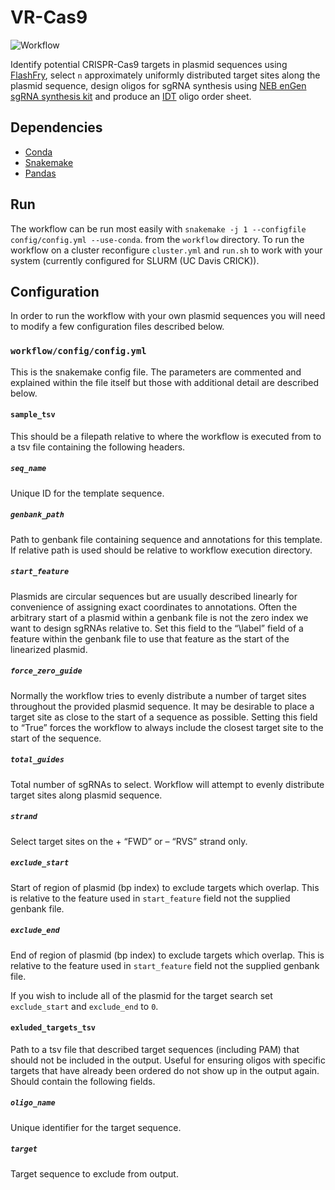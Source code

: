 # VR-Cas9

![Workflow](https://github.com/EthanHolleman/VR-Cas9/actions/workflows/main.yml/badge.svg)

Identify potential CRISPR-Cas9 targets in plasmid sequences using [FlashFry](https://bmcbiol.biomedcentral.com/articles/10.1186/s12915-018-0545-0), select `n` approximately uniformly distributed
target sites along the plasmid sequence, design oligos for sgRNA
synthesis using [NEB enGen sgRNA synthesis kit](https://www.neb.com/products/e3322-engen-sgrna-synthesis-kit-s-pyogenes#Product%20Information) and produce an [IDT](https://www.idtdna.com/pages) oligo order sheet. 

## Dependencies

- [Conda](https://www.anaconda.com/products/individual)
- [Snakemake](https://snakemake.readthedocs.io/en/stable/)
- [Pandas](https://anaconda.org/conda-forge/pandas)

## Run

The workflow can be run most easily with `snakemake -j 1 --configfile config/config.yml --use-conda`.
from the `workflow` directory. To run the workflow on a cluster reconfigure `cluster.yml` and `run.sh` to work with your system (currently configured for SLURM (UC Davis CRICK)).

## Configuration

In order to run the workflow with your own plasmid sequences
you will need to modify a few configuration files described
below.

### `workflow/config/config.yml`

This is the snakemake config file. The parameters are commented
and explained within the file itself but those with additional
detail are described below.

#### `sample_tsv`

This should be a filepath relative to where the workflow
is executed from to a tsv file containing the following
headers.

##### `seq_name`

Unique ID for the template sequence.

##### `genbank_path`

Path to genbank file containing sequence and annotations for this template. If relative path is used should be relative to workflow execution directory.

##### `start_feature`

Plasmids are circular sequences but are usually described linearly for convenience of assigning exact coordinates to annotations. Often the arbitrary start of a plasmid within a genbank file is not the zero index we want to design sgRNAs relative to. Set this field to the “\label” field of a feature within the genbank file to use that feature as the start of the linearized plasmid.

##### `force_zero_guide`

Normally the workflow tries to evenly distribute a number of target sites throughout the provided plasmid sequence. It may be desirable to place a target site as close to the start of a sequence as possible. Setting this field to “True” forces the workflow to always include the closest target site to the start of the sequence.

##### `total_guides`

Total number of sgRNAs to select. Workflow will attempt to evenly distribute target sites along plasmid sequence.

##### `strand`

Select target sites on the + “FWD” or – “RVS” strand only.

##### `exclude_start`

Start of region of plasmid (bp index) to exclude targets which overlap. This
is relative to the feature used in `start_feature` field not the supplied
genbank file.

##### `exclude_end`

End of region of plasmid (bp index) to exclude targets which overlap. This
is relative to the feature used in `start_feature` field not the supplied
genbank file.

If you wish to include all of the plasmid for the target search set
`exclude_start` and `exclude_end` to `0`.


#### `exluded_targets_tsv`

Path to a tsv file that described target sequences (including PAM)
that should not be included in the output. Useful for ensuring
oligos with specific targets that have already been ordered do
not show up in the output again. Should contain the following
fields.


##### `oligo_name`

Unique identifier for the target sequence.

##### `target`

Target sequence to exclude from output.









